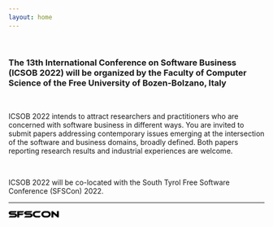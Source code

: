 ```yaml
---
layout: home
---
```


<br/>

<h3>The 13th International Conference on Software Business (ICSOB 2022) will be organized by the Faculty of Computer Science of the Free University of Bozen-Bolzano, Italy</h3><br/>

<p>ICSOB 2022 intends to attract researchers and practitioners who are concerned with software business in different ways. You are invited to submit papers addressing contemporary issues emerging at the intersection of the software and business domains, broadly defined. Both papers reporting research results and industrial experiences are welcome.</p>

<br/>

ICSOB 2022 will be co-located with the South Tyrol Free Software Conference (SFSCon) 2022. 

<hr>
<a href="https://www.sfscon.it/" target="_blank">
<img src="/assets/images/SFSCon.png" alt="ICSOB 2022" width="100px">
</a>